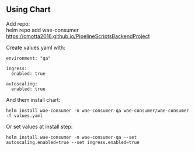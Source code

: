 ## Using Chart

Add repo:  
helm repo add wae-consumer https://cmotta2016.github.io/PipelineScriptsBackendProject  

Create values.yaml with:  
```
environment: "qa"

ingress:
  enabled: true

autoscaling:
  enabled: true
```

And them install chart:  
```
helm install wae-consumer -n wae-consumer-qa wae-consumer/wae-consumer -f values.yaml
```

Or set values at install step:  
```
helm install wae-consumer -n wae-consumer-qa --set autoscaling.enabled=true --set ingress.enabled=true
```
